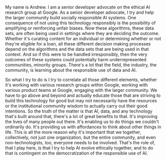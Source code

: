
My name is Andrew. I am a senior developer advocate on the ethical AI research group at Google. As a senior developer advocate, I try and help the larger community build socially responsible AI systems. One consequence of not using this technology responsibly is the possibility of amplifying or reinforcing unfair biases. Now these algorithms, these data sets, are often being used in settings where they are deciding the outcome. Whether it's curating content for an individual or determining whether or not they're eligible for a loan, all these different decision making processes depend on the algorithms and the data sets that are being used in that context. And so if this were to be handled irresponsibly, then the very outcomes of these systems could potentially harm underrepresented communities, minority groups. There's a lot that the field, the industry, the community, is learning about the responsible use of data and AI. 

So what I try to do is I try to correlate all those different elements, whether it's working with various research groups within Google, working with various product teams at Google, engaging with the larger community. We have to go above and beyond and actually educate those that are striving to build this technology for good but may not necessarily have the resources or the institutional community wisdom to actually carry out their good intentions. So the truth of the matter is that AI, data, and any technology that's built around that, there's a lot of great benefits to that. It's improving the lives of many people out there. It's enabling us to do things we couldn't ordinarily do. It's providing us with affordances to think about other things in life. This is all the more reason why it's important that we together, collectively, not just one organization, but the entire community, and even non-technologists, too, everyone needs to be involved. That's the role of, that I play here, is that I try to help AI evolve ethically together, and to do that is contingent on the democratization of the responsible use of AI. 